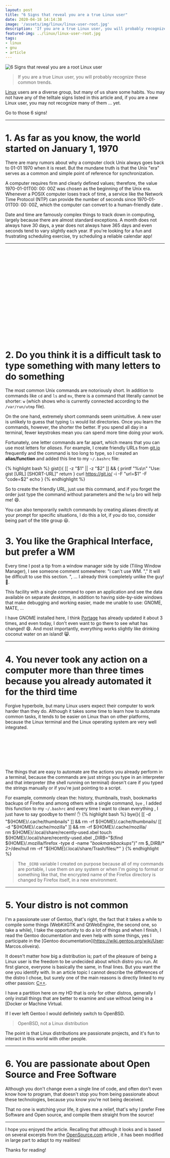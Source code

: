```yaml
---
layout: post
title: "6 Signs that reveal you are a true Linux user"
date: 2020-04-18 14:14:38
image: '/assets/img/linux/linux-user-root.jpg'
description: 'If you are a true Linux user, you will probably recognize these common trends.'
featured-img: ../linux/linux-user-root.jpg
tags:
- linux
- gnu
- article
---
```


![6 Signs that reveal you are a root Linux user](/assets/img/linux/linux-user-root.jpg)

> If you are a true Linux user, you will probably recognize these common trends.

[Linux](https://en.wikipedia.org/wiki/Linux) users are a diverse group, but many of us share some habits. You may not have any of the telltale signs listed in this article and, if you are a new Linux user, you may not recognize many of them ... yet.

Go to those 6 signs!

---

# 1. As far as you know, the world started on January 1, 1970
There are many rumors about why a computer clock Unix always goes back to 01-01 1970 when it is reset. But the mundane truth is that the Unix "era" serves as a common and simple point of reference for synchronization.

A computer requires firm and clearly defined values; therefore, the value 1970-01-01T00: 00: 00Z was chosen as the beginning of the Unix era. Whenever a POSIX computer loses track of time, a service like the Network Time Protocol (NTP) can provide the number of seconds since 1970-01-01T00: 00: 00Z, which the computer can convert to a human-friendly date .

Date and time are famously complex things to track down in computing, largely because there are almost standard exceptions. A month does not always have 30 days, a year does not always have 365 days and even seconds tend to vary slightly each year. If you're looking for a fun and frustrating scheduling exercise, try scheduling a reliable calendar app!

---

<!-- QUADRADO -->
<script async src="//pagead2.googlesyndication.com/pagead/js/adsbygoogle.js"></script>
<ins class="adsbygoogle"
style="display:inline-block;width:336px;height:280px"
data-ad-client="ca-pub-2838251107855362"
data-ad-slot="5351066970"></ins>
<script>
(adsbygoogle = window.adsbygoogle || []).push({});
</script>

# 2. Do you think it is a difficult task to type something with many letters to do something
The most common Unix commands are notoriously short. In addition to commands like `cd` and `ls` and `mv`, there is a command that literally cannot be shorter: `w` (which shows who is currently connected according to the `/var/run/utmp` file).

On the one hand, extremely short commands seem unintuitive. A new user is unlikely to guess that typing `ls` would list directories. Once you learn the commands, however, the shorter the better. If you spend all day in a terminal, fewer keystrokes mean you can spend more time doing your work.

Fortunately, one letter commands are far apart, which means that you can use most letters for *aliases*. For example, I create friendly URLs from [git.io](https://git.io) frequently and the command is too long to type, so I created an **alias/function** and added this line to my `~/.bashrc` file:

{% highlight bash %}
gist(){
	[[ -z "$1" || -z "$2" ]] && {
		printf "%s\n" "Use: gist [URL] [SHORT-URL]"
		return
	}
	curl https://git.io/ -i -F "url=$1" -F "code=$2"
	echo
}
{% endhighlight %}

So to create the friendly URL, just use this command, and if you forget the order just type the command without parameters and the `help` bro will help me! 😄.

You can also temporarily switch commands by creating aliases directly at your prompt for specific situations, I do this a lot, if you do too, consider being part of the title group 😃.

# 3. You like the Graphical Interface, but prefer a WM
Every time I post a tip from a window manager side by side (Tiling Window Manager), I see someone comment somewhere: "I can't use WM. "," It will be difficult to use this section. ", ... I already think completely unlike the guy! 🐥.

This facility with a single command to open an application and see the data available on separate *desktops*, in addition to having side-by-side windows that make debugging and working easier, made me unable to use: GNOME, MATE, ...

I have GNOME installed here, I think [Portage](https://wiki.gentoo.org/wiki/Portage) has already updated it about 3 times, and even today, I don't even want to go there to see what has changed! 😄. And most importantly, everything works slightly like drinking coconut water on an island! 😸.

---

# 4. You never took any action on a computer more than three times because you already automated it for the third time
Forgive hyperbole, but many Linux users expect their computer to work harder than they do. Although it takes some time to learn how to automate common tasks, it tends to be easier on Linux than on other platforms, because the Linux terminal and the Linux operating system are very well integrated.

<!-- LISTA MIN -->
<script async src="//pagead2.googlesyndication.com/pagead/js/adsbygoogle.js"></script>
<ins class="adsbygoogle"
style="display:inline-block;width:730px;height:95px"
data-ad-client="ca-pub-2838251107855362"
data-ad-slot="5351066970"></ins>
<script>
(adsbygoogle = window.adsbygoogle || []).push({});
</script>

The things that are easy to automate are the actions you already perform in a terminal, because the commands are just strings you type in an interpreter and that interpreter (the shell running on terminal) doesn't care if you typed the strings manually or if you're just pointing to a script.

For example, commonly clean the: history, thumbnails, trash, bookmarks backups of Firefox and among others with a single command, `bye` , I added this function to my `~/.bashrc` and every time I want to clean everything , I just have to say goodbye to them! ✋
{% highlight bash %}
bye(){
    [[ -d "${HOME}/.cache/thumbnails" ]] && rm -rf ${HOME}/.cache/thumbnails/    
    [[ -d "${HOME}/.cache/mozilla" ]] && rm -rf ${HOME}/.cache/mozilla/    
    rm ${HOME}/.local/share/recently-used.xbel
    touch ${HOME}/.local/share/recently-used.xbel
    _DIRB="$(find ${HOME}/.mozilla/firefox -type d -name "*bookmarkbackups*")"
    rm $_DIRB/* 2>/dev/null
    rm -rf "${HOME}/.local/share/Trash/files/\*"
}
{% endhighlight %}
> The `_DIRB` variable I created on purpose because all of my commands are portable, I use them on any system or when I'm going to format or something like that, the encrypted name of the Firefox directory is changed by Firefox itself, in a new environment.

---

# 5. Your distro is not common
I'm a passionate user of Gentoo, that's right, the fact that it takes a while to compile some things (WebKitGTK and QtWebEngine, the second one, so take a while), I take the opportunity to do a lot of things and when I finish, I read the Gentoo documentation and even help with some things, yes I participate in the [Gentoo documentation](https://wiki.gentoo.org/wiki/User: Marcos.oliveira).

It doesn't matter how big a distribution is; part of the pleasure of being a Linux user is the freedom to be undecided about which distro you run. At first glance, everyone is basically the same, in final lines. But you want the one you identify with. In an article topic I cannot describe the differences of the distro I chose, but surely one of the main reasons is directly linked to my other passion: [C++](https://terminalroot.com.br/cpp).

I have a partition here on my HD that is only for other distros, generally I only install things that are better to examine and use without being in a [Docker or Machine Virtual.

If I ever left Gentoo I would definitely switch to OpenBSD.
> OpenBSD, not a Linux distribution

The point is that Linux distributions are passionate projects, and it's fun to interact in this world with other people.

<!-- RETANGULO LARGO 2 -->
<script async src="//pagead2.googlesyndication.com/pagead/js/adsbygoogle.js"></script>
<ins class="adsbygoogle"
style="display:block; text-align:center;"
data-ad-layout="in-article"
data-ad-format="fluid"
data-ad-client="ca-pub-2838251107855362"
data-ad-slot="8549252987"></ins>
<script>
(adsbygoogle = window.adsbygoogle || []).push({});
</script>

---

# 6. You are passionate about Open Source and Free Software
Although you don't change even a single line of code, and often don't even know how to program, that doesn't stop you from being passionate about these technologies, because you know you're not being deceived.

That no one is watching your life, it gives me a relief, that's why I prefer Free Software and Open source, and compile them straight from the source!

---

I hope you enjoyed the article. Recalling that although it looks and is based on several excerpts from the [OpenSource.com](https://opensource.com/article/19/10/signs-linux-user) article , it has been modified in large part to adapt to my realities!

Thanks for reading!
    

